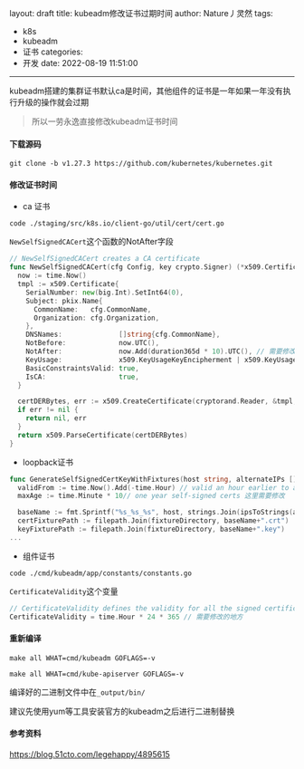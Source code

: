 layout: draft
title: kubeadm修改证书过期时间
author: Nature丿灵然
tags:
  - k8s
  - kubeadm
  - 证书
categories:
  - 开发
date: 2022-08-19 11:51:00
---
kubeadm搭建的集群证书默认ca是时间，其他组件的证书是一年如果一年没有执行升级的操作就会过期

<!--more-->

> 所以一劳永逸直接修改kubeadm证书时间

#### 下载源码

```shell
git clone -b v1.27.3 https://github.com/kubernetes/kubernetes.git
```

#### 修改证书时间

- ca 证书

```shell
code ./staging/src/k8s.io/client-go/util/cert/cert.go
```

`NewSelfSignedCACert`这个函数的NotAfter字段

```go
// NewSelfSignedCACert creates a CA certificate
func NewSelfSignedCACert(cfg Config, key crypto.Signer) (*x509.Certificate, error) {
  now := time.Now()
  tmpl := x509.Certificate{
    SerialNumber: new(big.Int).SetInt64(0),
    Subject: pkix.Name{
      CommonName:   cfg.CommonName,
      Organization: cfg.Organization,
    },
    DNSNames:              []string{cfg.CommonName},
    NotBefore:             now.UTC(),
    NotAfter:              now.Add(duration365d * 10).UTC(), // 需要修改的地方
    KeyUsage:              x509.KeyUsageKeyEncipherment | x509.KeyUsageDigitalSignature | x509.KeyUsageCertSign,
    BasicConstraintsValid: true,
    IsCA:                  true,
  }

  certDERBytes, err := x509.CreateCertificate(cryptorand.Reader, &tmpl, &tmpl, key.Public(), key)
  if err != nil {
    return nil, err
  }
  return x509.ParseCertificate(certDERBytes)
}
```

- loopback证书

```go
func GenerateSelfSignedCertKeyWithFixtures(host string, alternateIPs []net.IP, alternateDNS []string, fixtureDirectory string) ([]byte, []byte, error) {
  validFrom := time.Now().Add(-time.Hour) // valid an hour earlier to avoid flakes due to clock skew
  maxAge := time.Minute * 10// one year self-signed certs 这里需要修改

  baseName := fmt.Sprintf("%s_%s_%s", host, strings.Join(ipsToStrings(alternateIPs), "-"), strings.Join(alternateDNS, "-"))
  certFixturePath := filepath.Join(fixtureDirectory, baseName+".crt")
  keyFixturePath := filepath.Join(fixtureDirectory, baseName+".key")
...
```

- 组件证书

```shell
code ./cmd/kubeadm/app/constants/constants.go
```

`CertificateValidity`这个变量

```go
// CertificateValidity defines the validity for all the signed certificates generated by kubeadm
CertificateValidity = time.Hour * 24 * 365 // 需要修改的地方
```

#### 重新编译

```shell
make all WHAT=cmd/kubeadm GOFLAGS=-v

make all WHAT=cmd/kube-apiserver GOFLAGS=-v
```

编译好的二进制文件中在`_output/bin/`

建议先使用yum等工具安装官方的kubeadm之后进行二进制替换

#### 参考资料

<https://blog.51cto.com/legehappy/4895615>
